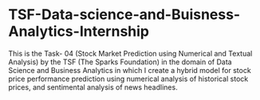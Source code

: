 # TSF-Data-science-and-Buisness-Analytics-Internship

This is the Task- 04 (Stock Market Prediction using Numerical and Textual Analysis) by the TSF (The Sparks  Foundation) in the domain of Data Science and Business Analytics in which I create a hybrid model for stock price performance prediction using numerical analysis of historical stock prices, and sentimental analysis of news headlines.
